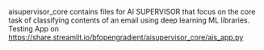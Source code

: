 aisupervisor_core contains files for AI SUPERVISOR that focus on the core task of classifying contents of an email using deep learning ML libraries. Testing App on https://share.streamlit.io/bfopengradient/aisupervisor_core/ais_app.py
